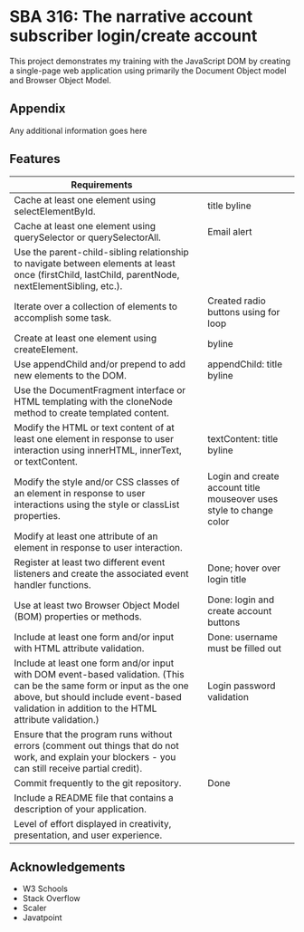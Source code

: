 
# SBA 316: The narrative account subscriber login/create account

This project demonstrates my training with the JavaScript DOM by creating a single-page web application using primarily the Document Object model and Browser Object Model.

## Appendix

Any additional information goes here


## Features


| Requirements |  |  |
| --- | --- | --- |
| Cache at least one element using selectElementById. | | title byline |
| Cache at least one element using querySelector or querySelectorAll. | | Email alert |
| Use the parent-child-sibling relationship to navigate between elements at least once (firstChild, lastChild, parentNode, nextElementSibling, etc.). | |  |
| Iterate over a collection of elements to accomplish some task. |  | Created radio buttons using for loop |
| Create at least one element using createElement. |  | byline |
| Use appendChild and/or prepend to add new elements to the DOM. |  | appendChild: title byline |
| Use the DocumentFragment interface or HTML templating with the cloneNode method to create templated content. |  |  |
| Modify the HTML or text content of at least one element in response to user interaction using innerHTML, innerText, or textContent. | | textContent: title byline |
| Modify the style and/or CSS classes of an element in response to user interactions using the style or classList properties. |  | Login and create account title mouseover uses style to change color |
| Modify at least one attribute of an element in response to user interaction. |  |  |
| Register at least two different event listeners and create the associated event handler functions. |  | Done; hover over login title |
| Use at least two Browser Object Model (BOM) properties or methods. |  | Done: login and create account buttons |
| Include at least one form and/or input with HTML attribute validation. |  | Done: username must be filled out |
| Include at least one form and/or input with DOM event-based validation. (This can be the same form or input as the one above, but should include event-based validation in addition to the HTML attribute validation.) | | Login password validation |
| Ensure that the program runs without errors (comment out things that do not work, and explain your blockers - you can still receive partial credit). |  |  |
| Commit frequently to the git repository. |  | Done |
| Include a README file that contains a description of your application. |  |  |
| Level of effort displayed in creativity, presentation, and user experience. |  |  |

## Acknowledgements

 - W3 Schools
 - Stack Overflow
 - Scaler
 - Javatpoint

